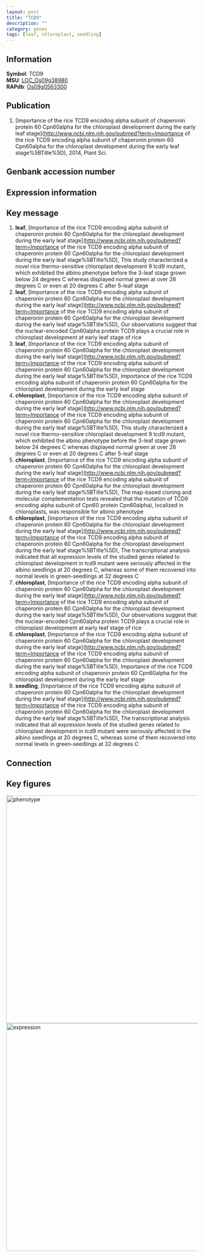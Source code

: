 ```yaml
---
layout: post
title: "TCD9"
description: ""
category: genes
tags: [leaf, chloroplast, seedling]
---
```


## Information
__Symbol__: TCD9  
__MSU__: [LOC_Os09g38980](http://rice.plantbiology.msu.edu/cgi-bin/ORF_infopage.cgi?orf=LOC_Os09g38980)  
__RAPdb__: [Os09g0563300](http://rapdb.dna.affrc.go.jp/viewer/gbrowse_details/irgsp1?name=Os09g0563300)  

## Publication
1. [Importance of the rice TCD9 encoding alpha subunit of chaperonin protein 60 Cpn60alpha for the chloroplast development during the early leaf stage](http://www.ncbi.nlm.nih.gov/pubmed?term=Importance of the rice TCD9 encoding alpha subunit of chaperonin protein 60 Cpn60alpha for the chloroplast development during the early leaf stage%5BTitle%5D), 2014, Plant Sci.

## Genbank accession number

## Expression information

## Key message
1. __leaf__, [Importance of the rice TCD9 encoding alpha subunit of chaperonin protein 60 Cpn60alpha for the chloroplast development during the early leaf stage](http://www.ncbi.nlm.nih.gov/pubmed?term=Importance of the rice TCD9 encoding alpha subunit of chaperonin protein 60 Cpn60alpha for the chloroplast development during the early leaf stage%5BTitle%5D),  This study characterized a novel rice thermo-sensitive chloroplast development 9 tcd9 mutant, which exhibited the albino phenotype before the 3-leaf stage grown below 24 degrees C whereas displayed normal green at over 28 degrees C or even at 20 degrees C after 5-leaf stage
2. __leaf__, [Importance of the rice TCD9 encoding alpha subunit of chaperonin protein 60 Cpn60alpha for the chloroplast development during the early leaf stage](http://www.ncbi.nlm.nih.gov/pubmed?term=Importance of the rice TCD9 encoding alpha subunit of chaperonin protein 60 Cpn60alpha for the chloroplast development during the early leaf stage%5BTitle%5D),  Our observations suggest that the nuclear-encoded Cpn60alpha protein TCD9 plays a crucial role in chloroplast development at early leaf stage of rice
3. __leaf__, [Importance of the rice TCD9 encoding alpha subunit of chaperonin protein 60 Cpn60alpha for the chloroplast development during the early leaf stage](http://www.ncbi.nlm.nih.gov/pubmed?term=Importance of the rice TCD9 encoding alpha subunit of chaperonin protein 60 Cpn60alpha for the chloroplast development during the early leaf stage%5BTitle%5D), Importance of the rice TCD9 encoding alpha subunit of chaperonin protein 60 Cpn60alpha for the chloroplast development during the early leaf stage
4. __chloroplast__, [Importance of the rice TCD9 encoding alpha subunit of chaperonin protein 60 Cpn60alpha for the chloroplast development during the early leaf stage](http://www.ncbi.nlm.nih.gov/pubmed?term=Importance of the rice TCD9 encoding alpha subunit of chaperonin protein 60 Cpn60alpha for the chloroplast development during the early leaf stage%5BTitle%5D),  This study characterized a novel rice thermo-sensitive chloroplast development 9 tcd9 mutant, which exhibited the albino phenotype before the 3-leaf stage grown below 24 degrees C whereas displayed normal green at over 28 degrees C or even at 20 degrees C after 5-leaf stage
5. __chloroplast__, [Importance of the rice TCD9 encoding alpha subunit of chaperonin protein 60 Cpn60alpha for the chloroplast development during the early leaf stage](http://www.ncbi.nlm.nih.gov/pubmed?term=Importance of the rice TCD9 encoding alpha subunit of chaperonin protein 60 Cpn60alpha for the chloroplast development during the early leaf stage%5BTitle%5D),  The map-based cloning and molecular complementation tests revealed that the mutation of TCD9 encoding alpha subunit of Cpn60 protein Cpn60alpha), localized in chloroplasts, was responsible for albino phenotype
6. __chloroplast__, [Importance of the rice TCD9 encoding alpha subunit of chaperonin protein 60 Cpn60alpha for the chloroplast development during the early leaf stage](http://www.ncbi.nlm.nih.gov/pubmed?term=Importance of the rice TCD9 encoding alpha subunit of chaperonin protein 60 Cpn60alpha for the chloroplast development during the early leaf stage%5BTitle%5D),  The transcriptional analysis indicated that all expression levels of the studied genes related to chloroplast development in tcd9 mutant were seriously affected in the albino seedlings at 20 degrees C, whereas some of them recovered into normal levels in green-seedlings at 32 degrees C
7. __chloroplast__, [Importance of the rice TCD9 encoding alpha subunit of chaperonin protein 60 Cpn60alpha for the chloroplast development during the early leaf stage](http://www.ncbi.nlm.nih.gov/pubmed?term=Importance of the rice TCD9 encoding alpha subunit of chaperonin protein 60 Cpn60alpha for the chloroplast development during the early leaf stage%5BTitle%5D),  Our observations suggest that the nuclear-encoded Cpn60alpha protein TCD9 plays a crucial role in chloroplast development at early leaf stage of rice
8. __chloroplast__, [Importance of the rice TCD9 encoding alpha subunit of chaperonin protein 60 Cpn60alpha for the chloroplast development during the early leaf stage](http://www.ncbi.nlm.nih.gov/pubmed?term=Importance of the rice TCD9 encoding alpha subunit of chaperonin protein 60 Cpn60alpha for the chloroplast development during the early leaf stage%5BTitle%5D), Importance of the rice TCD9 encoding alpha subunit of chaperonin protein 60 Cpn60alpha for the chloroplast development during the early leaf stage
9. __seedling__, [Importance of the rice TCD9 encoding alpha subunit of chaperonin protein 60 Cpn60alpha for the chloroplast development during the early leaf stage](http://www.ncbi.nlm.nih.gov/pubmed?term=Importance of the rice TCD9 encoding alpha subunit of chaperonin protein 60 Cpn60alpha for the chloroplast development during the early leaf stage%5BTitle%5D),  The transcriptional analysis indicated that all expression levels of the studied genes related to chloroplast development in tcd9 mutant were seriously affected in the albino seedlings at 20 degrees C, whereas some of them recovered into normal levels in green-seedlings at 32 degrees C

## Connection

## Key figures
<img src="http://ricencode.github.io/images/TCD9.pheno.png" alt="phenotype"  style="width: 600px;"/>

<img src="http://ricencode.github.io/images/TCD9.exp.png" alt="expression"  style="width: 600px;"/>


